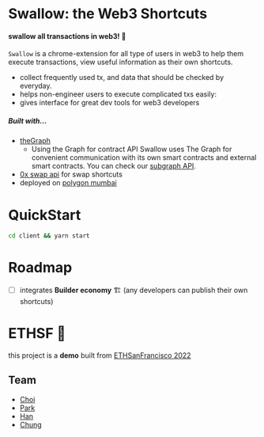 # Swallow: the Web3 Shortcuts

#### swallow all transactions in web3! 🙌

`Swallow` is a chrome-extension for all type of users in web3 to help them execute transactions, view useful information as their own shortcuts.

- collect frequently used tx, and data that
  should be checked by everyday.
- helps non-engineer users to execute complicated txs easily:
- gives interface for great dev tools for web3 developers

##### Built with...

- [theGraph](https://thegraph.com/en/)
  - Using the Graph for contract API
    Swallow uses The Graph for convenient communication with its own smart contracts and external smart contracts. You can check our [subgraph API](https://thegraph.com/hosted-service/subgraph/evergreengh/swallow).
- [0x swap api](https://docs.0x.org/0x-api-swap/api-references) for swap shortcuts
- deployed on [polygon mumbai](https://polygon.technology/developers)

# QuickStart

```bash
cd client && yarn start
```

# Roadmap

- [ ] integrates **Builder economy** 🏗 (any developers can publish their own shortcuts)

# ETHSF 🌉

this project is a **demo** built from [ETHSanFrancisco 2022
](https://sf.ethglobal.com/)

## Team

- [Choi](https://github.com/hoiJuwon)
- [Park](https://github.com/parkjihwanjay)
- [Han](https://github.com/everGreenGH)
- [Chung](https://github.com/SeongwonChung)
